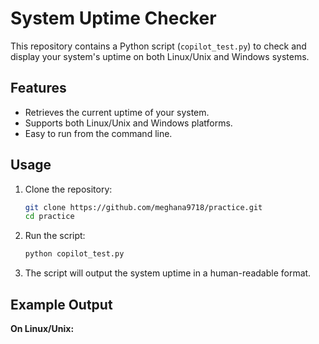 # System Uptime Checker

This repository contains a Python script (`copilot_test.py`) to check and display your system's uptime on both Linux/Unix and Windows systems.

## Features

- Retrieves the current uptime of your system.
- Supports both Linux/Unix and Windows platforms.
- Easy to run from the command line.

## Usage

1. Clone the repository:

    ```bash
    git clone https://github.com/meghana9718/practice.git
    cd practice
    ```

2. Run the script:

    ```bash
    python copilot_test.py
    ```

3. The script will output the system uptime in a human-readable format.

## Example Output

**On Linux/Unix:**
